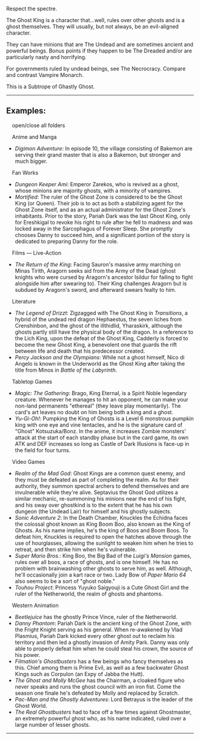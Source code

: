 Respect the spectre.

The Ghost King is a character that...well, rules over other ghosts and is a ghost themselves. They will usually, but not always, be an evil-aligned character.

They can have minions that are The Undead and are sometimes ancient and powerful beings. Bonus points if they happen to be The Dreaded and/or are particularly nasty and horrifying.

For governments ruled by undead beings, see The Necrocracy. Compare and contrast Vampire Monarch.

This is a Subtrope of Ghastly Ghost.

___

## Examples:

    open/close all folders 

    Anime and Manga 

-   _Digimon Adventure_: In episode 10, the village consisting of Bakemon are serving their grand master that is also a Bakemon, but stronger and much bigger.

    Fan Works 

-   _Dungeon Keeper Ami_: Emperor Zarekos, who is revived as a ghost, whose minions are majority ghosts, with a minority of vampires.
-   _Mortified_: The ruler of the Ghost Zone is considered to be the Ghost King (or Queen). Their job is to act as both a stabilizing agent for the Ghost Zone itself, and as an actual administrator for the Ghost Zone's inhabitants. Prior to the story, Pariah Dark was the last Ghost King, only for Ereshkigal to revoke his right to rule after he fell to madness and was locked away in the Sarcophagus of Forever Sleep. She promptly chooses Danny to succeed him, and a significant portion of the story is dedicated to preparing Danny for the role.

    Films — Live-Action 

-   _The Return of the King_: Facing Sauron's massive army marching on Minas Tirith, Aragorn seeks aid from the Army of the Dead (ghost knights who were cursed by Aragorn's ancestor Isildur for failing to fight alongside him after swearing to). Their King challenges Aragorn but is subdued by Aragorn's sword, and afterward swears fealty to him.

    Literature 

-   _The Legend of Drizzt_: Zigzagged with The Ghost King in _Transitions_, a hybrid of the undead red dragon Hephaestus, the seven liches from Crenshinbon, and the ghost of the illthidlid, Yharaskirk, although the ghosts partly still have the physical body of the dragon. In a reference to the Lich King, upon the defeat of the Ghost King, Cadderly is forced to become the new Ghost King, a benevolent one that guards the rift between life and death that his predecessor created.
-   _Percy Jackson and the Olympians_: While not a ghost himself, Nico di Angelo is known in the Underworld as the Ghost King after taking the title from Minos in _Battle of the Labyrinth_.

    Tabletop Games 

-   _Magic: The Gathering_: Brago, King Eternal, is a Spirit Noble legendary creature. Whenever he manages to hit an opponent, he can make your non-land permanents "ethereal" (they leave play momentarily). The card's art leaves no doubt on him being both a king and a ghost.
-   _Yu-Gi-Oh!_: Pumpking the King of Ghosts is a Level 6 monstrous pumpkin king with one eye and vine tentacles, and he is the signature card of "Ghost" Kotsuzuka/Bonz. In the anime, it increases Zombie monsters' attack at the start of each standby phase but in the card game, its own ATK and DEF increases so long as Castle of Dark Illusions is face-up in the field for four turns.

    Video Games 

-   _Realm of the Mad God_: Ghost Kings are a common quest enemy, and they must be defeated as part of completing the realm. As for their authority, they summon spectral archers to defend themselves and are invulnerable while they're alive. Septavius the Ghost God utilizes a similar mechanic, re-summoning his minions near the end of his fight, and his sway over ghostkind is to the extent that he has his own dungeon (the Undead Lair) for himself and his ghostly subjects.
-   _Sonic Adventure 2_: In the Death Chamber, Knuckles the Echidna faces the colossal ghost known as King Boom Boo, also known as the King of Ghosts. As his name implies, he's the king of Boos and Boom Boos. To defeat him, Knuckles is required to open the hatches above through the use of hourglasses, allowing the sunlight to weaken him when he tries to retreat, and then strike him when he's vulnerable.
-   _Super Mario Bros._: King Boo, the Big Bad of the _Luigi's Mansion_ games, rules over all boos, a race of ghosts, and is one himself. He has no problem with brainwashing other ghosts to serve him, as well. Although, he'll occasionally join a kart race or two. Lady Bow of _Paper Mario 64_ also seems to be a sort of "ghost noble."
-   _Touhou Project_: Princess Yuyuko Saigyouji is a Cute Ghost Girl and the ruler of the Netherworld, the realm of ghosts and phantoms.

    Western Animation 

-   _Beetlejuice_ has the ghostly Prince Vince, ruler of the Netherworld.
-   _Danny Phantom_: Pariah Dark is the ancient king of the Ghost Zone, with the Fright Knight serving as his general. When re-awakened by Vlad Plasmius, Pariah Dark kicked every other ghost out to reclaim his territory and then led a ghostly invasion of Amity Park. Danny was only able to properly defeat him when he could steal his crown, the source of his power.
-   _Filmation's Ghostbusters_ has a few beings who fancy themselves as this. Chief among them is Prime Evil, as well as a few backwater Ghost Kings such as Corpulon (an Expy of Jabba the Hutt).
-   _The Ghost and Molly McGee_ has the Chairman, a cloaked figure who never speaks and runs the ghost council with an iron fist. Come the season one finale he's defeated by Molly and replaced by Scratch.
-   _Pac-Man and the Ghostly Adventures_: Lord Betrayus is the leader of the Ghost World.
-   _The Real Ghostbusters_ had to face off a few times against Ghostmaster, an extremely powerful ghost who, as his name indicated, ruled over a large number of lesser ghosts.

___
